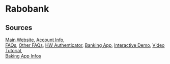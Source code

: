 # Rabobank

## Sources
[Main Website](https://www.rabobank.nl/particulieren/),	[Account Info](https://www.rabobank.nl/bedrijven/klant-worden/?redirect=be-klant-worden-klant-worden-rs),	
[FAQs](https://www.rabobank.nl/particulieren/betalen/service/online-bankieren/nieuwe-of-extra-rabo-scanner-aanvragen/),	[Other FAQs](https://www.rabobank.nl/particulieren/service/),
[HW Authenticator](https://www.rabobank.nl/particulieren/betalen/rabo-scanner/?&redirect=p-producten-betalen-rabo-scanner-senses%20&utm_campaign=pa-betalen-raboscanner-veelgestelde-vragen&utm_source=short_url&utm_medium=short_url&utm_content=raboscanner),	
[Banking App](https://play.google.com/store/apps/details?id=nl.rabomobiel),
[Interactive Demo](https://www.eenvoudigbankieren.nl/#!/mobiel-bankieren/430/stap-01.html),	[Video Tutorial](https://www.youtube.com/watch?v=h0DWDdPJD54),	 
[Baking App Infos](https://www.rabobank.nl/particulieren/apps/rabo-bankieren-app/?intcamp=pa-betalen-rabo.bankieren.app&inttype=banner-meer.lezen.over.de.rabo.bankieren.app&intsource=particulieren.apps.rabo-bankieren-app)
